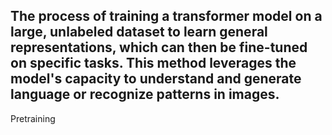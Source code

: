 The process of training a transformer model on a large, unlabeled dataset to learn general representations, which can then be fine-tuned on specific tasks. This method leverages the model's capacity to understand and generate language or recognize patterns in images.
---
Pretraining
